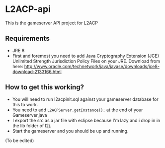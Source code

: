 # L2ACP-api

This is the gameserver API project for L2ACP

## Requirements
* JRE 8
* First and foremost you need to add Java Cryptography Extension (JCE) Unlimited Strength Jurisdiction Policy Files on your JRE. Download from here: http://www.oracle.com/technetwork/java/javase/downloads/jce8-download-2133166.html

## How to get this working?

* You will need to run l2acpinit.sql against your gameserver database for this to work.
* You need to add `L2ACPServer.getInstance();` at the end of your Gameserver.java
* I export the src as a jar file with eclipse because I'm lazy and i drop in in the lib folder of l2j.
* Start the gameserver and you should be up and running.

(To be edited)
